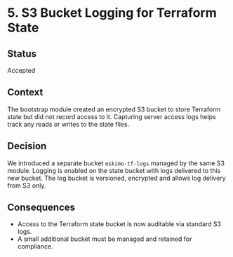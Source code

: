 # 5. S3 Bucket Logging for Terraform State

## Status
Accepted

## Context
The bootstrap module created an encrypted S3 bucket to store Terraform state but did not record access to it. Capturing server access logs helps track any reads or writes to the state files.

## Decision
We introduced a separate bucket `eskimo-tf-logs` managed by the same S3 module. Logging is enabled on the state bucket with logs delivered to this new bucket. The log bucket is versioned, encrypted and allows log delivery from S3 only.

## Consequences
- Access to the Terraform state bucket is now auditable via standard S3 logs.
- A small additional bucket must be managed and retained for compliance.
